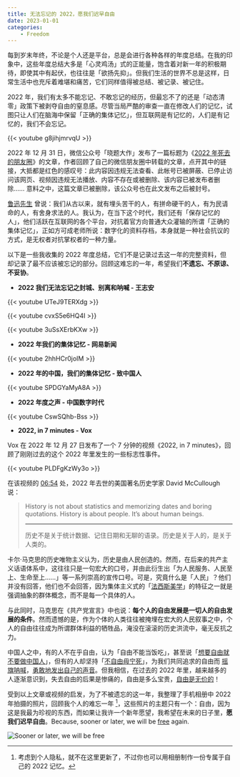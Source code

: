 ```yaml
---
title: 无法忘记的 2022，愿我们迟早自由
date: 2023-01-01
categories:
    - Freedom
---
```



每到岁末年终，不论是个人还是平台，总是会进行各种各样的年度总结。在我的印象中，这些年度总结大多是「心灵鸡汤」式的正能量，饱含着对新一年的积极期待，即使其中有起伏，也往往是「欲扬先抑」。但我们生活的世界不总是这样，日常生活中也充斥着难堪和痛苦，它们同样值得被总结、被记录、被记住。

2022 年，我们有太多不能忘记、不敢忘记的经历，但最忘不了的还是「动态清零」政策下被剥夺自由的窒息感。尽管当局严酷的审查一直在修改人们的记忆，试图只让人们在脑海中保留「正确的集体记忆」，但互联网是有记忆的，人们是有记忆的，我们不会忘记。

{{< youtube g8jihjmrvqU >}}
<br>

2022 年 12 月 31 日，微信公众号「晓题大作」发布了一篇标题为《[2022 年死去的朋友圈]》的文章，作者回顾了自己的微信朋友圈中转载的文章，点开其中的链接，大抵都是红色的感叹号：此内容因违规无法查看、此帐号已被屏蔽、已停止访问该网页、视频因违规无法播放、内容不存在或被删除、该内容已被发布者删除…… 意料之中，这篇文章已被删除，该公众号也在此文发布之后被封号。

  [2022 年死去的朋友圈]: https://chinadigitaltimes.net/chinese/691489.html

[鲁迅先生] 曾说：我们从古以来，就有埋头苦干的人，有拼命硬干的人，有为民请命的人，有舍身求法的人。我认为，在当下这个时代，我们还有「保存记忆的人」，他们活跃在互联网的各个平台，对抗着官方向普通大众灌输的所谓「正确的集体记忆」，正如方可成老师所说：数字化的资料存档，本身就是⼀种社会抗议的⽅式，是无权者对抗掌权者的一种力量。

  [鲁迅先生]: https://zh.wikisource.org/zh-hans/%E4%B8%AD%E5%9C%8B%E4%BA%BA%E5%A4%B1%E6%8E%89%E8%87%AA%E4%BF%A1%E5%8A%9B%E4%BA%86%E5%97%8E

以下是一些我收集的 2022 年度总结，它们不是记录过去这一年的完整资料，但却记录了最不应该被忘记的部分。回顾这难忘的一年，希望我们**不遗忘、不原谅、不妥协**。

- **2022 我们无法忘记之封城、别离和呐喊 - 王志安**

{{< youtube UTeJ9TERXdg >}}
<br>

{{< youtube cvxS5e6HQ4I >}}
<br>

{{< youtube 3uSsXErbKXw >}}
<br>

- **2022 年我们的集体记忆 - 网易新闻**

{{< youtube 2hhHCr0joIM >}}
<br>

- **2022 年的中国，我们的集体记忆 - 致中国人**

{{< youtube SPDGYaMyA8A >}}
<br>

- **2022 年度之声 - 中国数字时代**

{{< youtube CswSQhb-Bss >}}
<br>

- **2022, in 7 minutes - Vox**

Vox 在 2022 年 12 月 27 日发布了一个 7 分钟的视频《2022, in 7 minutes》，回顾了刚刚过去的这个 2022 年里发生的一些标志性事件。

{{< youtube PLDFgKzWy3o >}}
<br>

在该视频的 [06:54] 处，2022 年去世的美国著名历史学家 David McCullough 说：

  [06:54]: https://youtu.be/PLDFgKzWy3o?t=414

> History is not about statistics and memorizing dates and boring quotations.
> History is about people. It’s about human beings.
> 
> ---
> 
> 历史不是关于统计数据、记住日期和无聊的语录。历史是关于人的，是关于人类的。

卡尔·马克思的历史唯物主义认为，历史是由人民创造的。然而，在后来的共产主义话语体系中，这往往只是一句宏大的口号，并由此衍生出「为人民服务、人民至上、生命至上……」等一系列崇高的宣传口号。可是，究竟什么是「人民」？他们并没有回答，他们也不会回答，因为集体主义式的「[法西斯美学]」的特征之一就是强调抽象的群体概念，而不是每一个具体的人。

  [法西斯美学]: https://telegra.ph/%E6%B0%91%E6%97%8F%E8%B1%AA%E6%83%85%E5%A8%81%E4%B8%A5%E4%BC%98%E8%B6%8A%E6%84%9F%E4%BB%80%E4%B9%88%E6%89%8D%E6%98%AF%E6%B3%95%E8%A5%BF%E6%96%AF%E7%BE%8E%E5%AD%A6%E7%9A%84%E6%BA%90%E5%A4%B4---%E7%AB%AF%E4%BC%A0%E5%AA%92---%E6%9C%80%E6%96%B0-09-04

与此同时，马克思在《共产党宣言》中也说：**每个人的自由发展是一切人的自由发展的条件**。然而遗憾的是，作为个体的人类往往被掩埋在宏大的人民叙事之中，个人的自由往往成为所谓群体利益的牺牲品，淹没在滚滚的历史洪流中，毫无反抗之力。

中国人之中，有的人不在乎自由，认为「自由不能当饭吃」，甚至说「[想要自由就不要做中国人]」，但有的人却坚持「[不自由毋宁死]」，为我们共同追求的自由而 [摇旗呐喊]，[勇敢地发出自己的声音]。但我相信，在过去的 2022 年里，越来越多的人逐渐意识到，失去自由的后果是惨痛的，自由是多么宝贵，[自由是无价的]！

  [想要自由就不要做中国人]: https://youtu.be/jZPLu4OYDQ4
  [不自由毋宁死]: https://youtu.be/kkHa53VHdec
  [自由是无价的]: https://youtu.be/uTTqooS0K7w?t=355
  [摇旗呐喊]: https://www.youtube.com/watch?v=NeS22TEXZ_w
  [勇敢地发出自己的声音]: https://www.nytimes.com/2022/12/07/briefing/china-protest-peng-lifa.html

受到以上文章或视频的启发，为了不被遗忘的这一年，我整理了手机相册中 2022 年拍摄的照片，回顾我个人的难忘一年 [^85B]，这些照片的主题只有一个：自由，因为这是我最为珍视的东西，而如果让我许一个新年愿望，我希望在未来的日子里，**愿我们迟早自由**。Because, sooner or later, we will be [free] again.

[^85B]: 考虑到个人隐私，就不在这里更新了，不过你也可以用相册制作一份专属于自己的 2022 记忆。

  [free]: https://streetartutopia.com/2021/07/18/because-sooner-or-later-we-will-be-free-again

![Sooner or later, we will be free](https://p15.p3.n0.cdn.getcloudapp.com/items/OAu2nv8X/2167b5dd-97ec-48ed-a912-da7d57afdec7.jpg)

